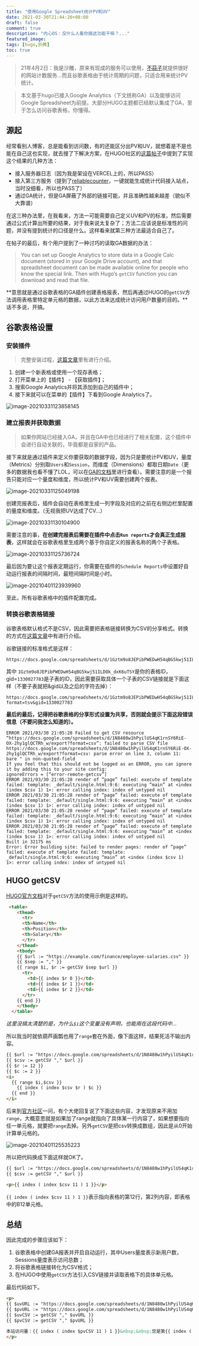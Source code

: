 ```yaml
---
title: "使用Google Spreadsheet统计PV和UV"
date: 2021-03-30T21:44:20+08:00
draft: false
comment: true
description: "内心OS：没什么人看你搞这功能干嘛？..."
featured_image: 
tags: [hugo,折腾]
toc: true
---
```

>21年4月2日：我是沙雕，原来有现成的服务可以使用，[不蒜子](https://busuanzi.ibruce.info/)就提供很好的网站计数服务...而且谷歌表格由于统计周期的问题，只适合用来统计PV统计。

>本文基于hugo已接入Google Analytics（下文统称GA）以及能够访问Google Spreadsheet为前提。大部分HUGO主题都已经默认集成了GA，至于怎么访问谷歌表格，你懂得。

## 源起
经常看别人博客，总是能看到访问数，有的还能区分出PV和UV，就想着是不是也能在自己这也实现，就去搜了下解决方案，在HUGO社区的[这篇帖子](https://discourse.gohugo.io/t/total-number-of-views/9729/4)中提到了实现这个结果的几种方法：

+ 接入服务器日志（因为我是架设在VERCEL上的，所以PASS）
+ 接入第三方服务（提到了[reliablecounter](https://www.reliablecounter.com/)，一键就能生成统计代码接入站点，当时没细看，所以也PASS了）
+ 通过GA统计，但是GA屏蔽了外部的链接可能，并且准确性越来越差（貌似不大靠谱）

在这三种办法里，在我看来，方法一可能需要自己定义UV和PV的标准，然后需要通过公式计算出所要的结果，对于我来说太复杂了；方法二应该说是标准性的问题，并没有提到统计的口径是什么。这样看来就第三种方法最适合自己了。

在帖子的最后，有个用户提到了一种讨巧的读取GA数据的办法：

> You can set up Google Analytics to store data in a Google Calc document (stored in your Google Drive account), and that spreadsheet document can be made available online for people who know the special link. Then with Hugo’s `getCSV` function you can download and read that file.

**意思就是通过谷歌表格的GA插件创建表格报表，然后再通过HUGO的`getCSV`方法调用表格里特定单元格的数据，以此方法来达成统计访问用户数量的目的。**话不多说，开搞。

## 谷歌表格设置

### 安装插件

> 完整安装过程，[这篇文章](https://developers.google.com/analytics/solutions/google-analytics-spreadsheet-add-on)里有进行介绍。

1. 创建一个新表格或使用一个现存表格；
2. 打开菜单上的【插件】 - 【获取插件】；
3. 搜索Google Analytics并将其添加到自己的插件中；
4. 接下来就可以在菜单的【插件】下看到Google Analytics了。

![image-20210331123858145](https://30924398.xyz:6001/images/2021/03/31/google-spreadsheet-addon.png#center)

### 建立报表并获取数据

> 如果你网站已经接入GA，并且在GA中也已经进行了相关配置，这个插件中会进行自动关联的，毕竟都是自家的产品。

接下来就是通过插件来定义你要获取的数据字段，因为只是要统计PV和UV，量度（Metrics）分别取`Users`和`Session`，而维度（Dimensions）都取日期`Date`（更多的数据我也看不懂了LOL，可以在[GA的文档](https://ga-dev-tools.appspot.com/dimensions-metrics-explorer/)里进行查看）。需要注意的是一个报告只能对应一个量度和维度，所以统计PV和UV需要创建两个报表。

![image-20210331125049198](https://30924398.xyz:6001/images/2021/03/31/ga-sets.png#center)

创建完报表后，插件会自动在表格里生成一列字段及对应的之前在右侧边栏里配置的量度和维度。（无视我把UV达成了CV...）

![image-20210331130104900](https://30924398.xyz:6001/images/2021/03/31/20210331130104.png#center)



需要注意的事，**在创建完报表后需要在插件中点击`Run reports`才会真正生成报表**，这样就会在谷歌表格里生成两个基于你自定义的报表名称的两个子表格。

![image-20210331125736724](https://30924398.xyz:6001/images/2021/03/31/20210331125748.png#center)

最后因为要让这个报表定期运行，你需要在插件的`Schedule Reports`中设置好自动运行报表的间隔时间，最短间隔时间是小时。

![image-20210401123939960](https://30924398.xyz:6001/images/2021/04/01/20210401123940.png#center)

至此，所有谷歌表格中的插件配置完成。

### 转换谷歌表格链接

谷歌表格默认格式不是CSV，因此需要把表格链接转换为CSV的分享格式。转换的方式在[这篇文章](https://www.highviewapps.com/blog/how-to-create-a-csv-or-excel-direct-download-link-in-google-sheets/)中有进行介绍。

谷歌链接的标准格式是这样：

``` plaintext
https://docs.google.com/spreadsheets/d/1Gztm9o8JEPibPWEDwH54qBG5kwj51ILDOk_dxK6uTSY/edit#gid=1330027783
```

其中 `1Gztm9o8JEPibPWEDwH54qBG5kwj51ILDOk_dxK6uTSY`是你的表格ID，gid=`1330027783`是子表的ID，因此需要获取具体一个子表的CSV链接就是下面这样（不要子表就把&gid以及之后的字符去掉）：

``` plaintext
https://docs.google.com/spreadsheets/d/1Gztm9o8JEPibPWEDwH54qBG5kwj51ILDOk_dxK6uTSY/export?format=tsv&gid=1330027783
```

**最后的最后，记得把谷歌表格的分享形式设置为共享，否则就会提示下面这段错误信息（不要问我怎么知道的）。**

```plaintext
ERROR 2021/03/30 21:05:28 Failed to get CSV resource “https://docs.google.com/spreadsheets/d/1N8480w1hPyilUS4qK1rnSY6RiE-OX-2hy1glQCTRh_w/export?format=csv”: failed to parse CSV file https://docs.google.com/spreadsheets/d/1N8480w1hPyilUS4qK1rnSY6RiE-OX-2hy1glQCTRh_w/export?format=csv: parse error on line 3, column 11: bare " in non-quoted-field
If you feel that this should not be logged as an ERROR, you can ignore it by adding this to your site config:
ignoreErrors = [“error-remote-getcsv”]
ERROR 2021/03/30 21:05:28 render of “page” failed: execute of template failed: template: _default/single.html:9:6: executing “main” at <index (index $csv 1) 1>: error calling index: index of untyped nil
ERROR 2021/03/30 21:05:28 render of “page” failed: execute of template failed: template: _default/single.html:9:6: executing “main” at <index (index $csv 1) 1>: error calling index: index of untyped nil
ERROR 2021/03/30 21:05:28 render of “page” failed: execute of template failed: template: _default/single.html:9:6: executing “main” at <index (index $csv 1) 1>: error calling index: index of untyped nil
ERROR 2021/03/30 21:05:28 render of “page” failed: execute of template failed: template: _default/single.html:9:6: executing “main” at <index (index $csv 1) 1>: error calling index: index of untyped nil
Built in 32175 ms
Error: Error building site: failed to render pages: render of “page” failed: execute of template failed: template: _default/single.html:9:6: executing “main” at <index (index $csv 1) 1>: error calling index: index of untyped nil
```



## HUGO getCSV

[HUGO官方文档](https://gohugo.io/templates/data-templates/#example-for-csv-files)对于`getCSV`方法的使用示例是这样的。

```html
 <table>
    <thead>
      <tr>
      <th>Name</th>
      <th>Position</th>
      <th>Salary</th>
      </tr>
    </thead>
    <tbody>
    {{ $url := "https://example.com/finance/employee-salaries.csv" }}
    {{ $sep := "," }}
    {{ range $i, $r := getCSV $sep $url }}
      <tr>
        <td>{{ index $r 0 }}</td>
        <td>{{ index $r 1 }}</td>
        <td>{{ index $r 2 }}</td>
      </tr>
    {{ end }}
    </tbody>
  </table>
```

*这里没搞太清楚的是，为什么`$i`这个变量没有声明，也能用在这段代码中...*

所以我当时就依葫芦画瓢也用了`range`套在外面，像下面这样，结果死活不输出内容。

```html
{{ $url := "https://docs.google.com/spreadsheets/d/1N8480w1hPyilUS4qK1rnSY6RiE-OX-2hy1glQCTRh_w/export?format=csv&gid=1124904396" }}
{{ $csv := getCSV "," $url }}
{{ $r := 12 }}
{{ $c := 2 }}
<i>
  {{ range $i,$csv }}
    {{ index ( index $csv $r ) $c }}   
  {{ end }}
</i>
```

后来到[官方社区](https://discourse.gohugo.io/t/getcsv-output-nothing/32052/2)一问，有个大佬回复说了下面这些内容，才发现原来不用加`range`，大概意思就是如果加了range就指向了具体某一行内容了，如果想要指向任一单元格，就要把`range`去掉。另外`getCSV`是把csv转换成数组，因此是从0开始计算单元格的。

![image-20210401125535223](https://30924398.xyz:6001/images/2021/04/01/image-20210401125535223.png#center)

所以把代码换成下面这样就OK了。

```html
{{ $url := "https://docs.google.com/spreadsheets/d/1N8480w1hPyilUS4qK1rnSY6RiE-OX-2hy1glQCTRh_w/export?format=csv&gid=1124904396"}}
{{ $csv := getCSV "," $url }}

<p>{{ index ( index $csv 11 ) 1 }}</p>
```

`{{ index ( index $csv 11 ) 1 }}`表示指向表格的第12行，第2列内容，即表格中的B12单元格。

## 总结

因此完成的步骤应该如下：

1. 谷歌表格中创建GA报表并开启自动运行，其中Users量度表示新用户数，Sessions量度表示访问总数；
2. 将谷歌表格链接转化为CSV格式；
3. 在HUGO中使用`getCSV`方法引入CSV链接并读取表格下的具体单元格。

最后代码如下。

```html
<p>
{{ $uvURL := "https://docs.google.com/spreadsheets/d/1N8480w1hPyilUS4qK1rnSY6RiE-OX-2hy1glQCTRh_w/export?format=csv&gid=1124904396" }}
{{ $pvURL := "https://docs.google.com/spreadsheets/d/1N8480w1hPyilUS4qK1rnSY6RiE-OX-2hy1glQCTRh_w/export?format=csv&gid=1100827646" }}
{{ $uvCSV := getCSV "," $uvURL }}
{{ $pvCSV := getCSV "," $pvURL }}

本站访问量：{{ index ( index $pvCSV 11 ) 1 }}&nbsp;&nbsp;您是第{{ index ( index $uvCSV 11 ) 1 }}位访问者
</p>
```


